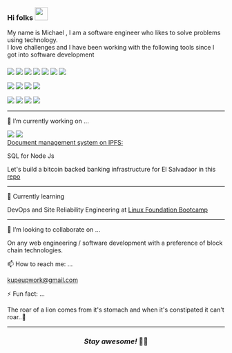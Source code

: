 
### Hi folks <img src="https://raw.githubusercontent.com/MartinHeinz/MartinHeinz/master/wave.gif" width="30px">

My name is Michael , I am a software engineer who likes to solve problems using technology.<br>
I love challenges and I have been working with the following tools since I got into software development

###
<p>
<img src='https://img.shields.io/badge/OS-linux-brightgreen'>
<img src='https://img.shields.io/badge/Node%20Js-Express-brightgreen'>
<img src='https://img.shields.io/badge/Node%20Js-Restify-brightgreen'>
<img src='https://img.shields.io/badge/API-REST%20APIs-green'>
<img src='https://img.shields.io/badge/Security-Passport-orange'>
<img src='https://img.shields.io/badge/Communications-Twillio-orange'>
<img src='https://img.shields.io/badge/Cloud-Docker-red'>
</p>
<p>
  <img src='https://img.shields.io/badge/NoSQL-MongoDB-green'>
  <img src='https://img.shields.io/badge/NoSQL-Redis-green'>
  <img src='https://img.shields.io/badge/SQL-postgresql-green'>
  <img src='https://img.shields.io/badge/Search-Elastic%20Search-green'>
</p>
<p>
  <img src='https://img.shields.io/badge/Block%20Chain-Infura.io-orange'>
   <img src='https://img.shields.io/badge/DEVOps-Digital%20Ocean-orange'>
  <img src='https://img.shields.io/badge/DEVOps-AWS-Code%20pipeline'>
  <img src='https://img.shields.io/badge/DEVOps-AWS--Code%20pipeline-orange'>
</p>

---

🔭 I’m currently working on ...

<img src='https://img.shields.io/badge/Truffle-Solidty-blue'>
<img src='https://img.shields.io/badge/EVM-Smart%20Contracts-blue'><br>
<a href="https://drive.google.com/file/d/1FGLh-wsozWNFcMT9kEV9nDsvWQnaFYH9/view">Document management system on IPFS:</a>

SQL for Node Js

Let's build a bitcoin backed banking infrastructure for El Salvadaor in this <a href='https://github.com/GaloyMoney/galoy.git'>repo</a>

---
 📗 Currently learning

 DevOps and Site Reliability Engineering at <a href="https://training.linuxfoundation.org/training/devops-bootcamp/">Linux Foundation Bootcamp</a>
 
 
---

👯 I’m looking to collaborate on ...

On any  web engineering / software development with a preference of block chain technologies.

📫 How to reach me: ...

kupeupwork@gmail.com

⚡ Fun fact: ...

The roar of a lion comes from it's stomach and when it's constipated it can't roar..🦁

---



<h3 align='center'>
  <i>Stay awesome!</i>
 🕺🏾
</h3>



<!--
**MikeMwambia-TrojanSystem/MikeMwambia-TrojanSystem** is a ✨ _special_ ✨ repository because its `README.md` (this file) appears on your GitHub profile.

Here are some ideas to get you started:

- 🔭 I’m currently working on ...
- 🌱 I’m currently learning ...
- 👯 I’m looking to collaborate on ...
- 🤔 I’m looking for help with ...
- 💬 Ask me about ...
- 📫 How to reach me: ...
- 😄 Pronouns: ...
- ⚡ Fun fact: ...
-->
